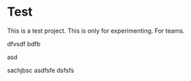 
# Test
This is a test project. This is only for experimenting.
For teams.


dfvsdf bdfb

asd

sachjbsc
asdfsfe
dsfsfs
